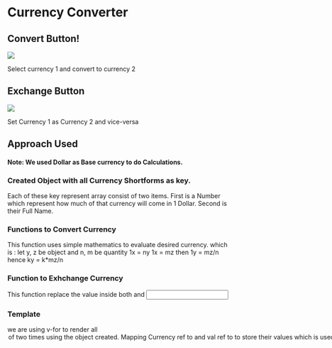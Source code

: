 # Currency Converter

## Convert Button!
![](https://user-images.githubusercontent.com/114388400/194490909-acca1615-fe8f-4aeb-9151-8c9c04c6c17f.png)

Select currency 1  and convert to currency 2
## Exchange Button
![](https://user-images.githubusercontent.com/114388400/194491625-36a5c1d6-3cbd-4c51-83f8-23ab0b5132cd.png)

Set Currency 1 as Currency 2 and vice-versa

## Approach Used

#### Note: We used Dollar as Base currency to do Calculations.

### Created Object with all Currency Shortforms as key.
Each of these key represent array consist of two items.
First is a Number which represent how much of that currency will come in 1 Dollar.
Second is their Full Name.
		
### Functions to Convert Currency
This function uses simple mathematics to evaluate desired currency.
which is :
let y, z be object and n, m be quantity
1x = ny
1x = mz
then 1y = mz/n
hence ky = k*mz/n

### Function to Exhchange Currency
This function replace the value inside both <selected> and <input>

### Template
we are using v-for to render all <option> of <select> two times using the object created.
Mapping Currency ref to <select> and val ref to <input> to store their values which is used by functions to perform calculations
